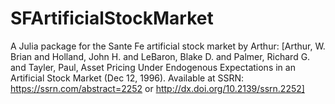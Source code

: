 # SFArtificialStockMarket
 A Julia package for the Sante Fe artificial stock market by Arthur:
[Arthur, W. Brian and Holland, John H. and LeBaron, Blake D. and Palmer, Richard G. and Tayler, Paul, Asset Pricing Under Endogenous Expectations in an Artificial Stock Market (Dec 12, 1996). Available at SSRN: https://ssrn.com/abstract=2252 or http://dx.doi.org/10.2139/ssrn.2252]